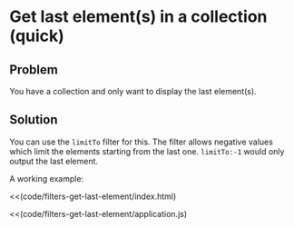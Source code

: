 # Get last element(s) in a collection (quick)

## Problem

You have a collection and only want to display the last element(s).

## Solution

You can use the `limitTo` filter for this. The filter allows negative values which limit the elements starting from the last one. `limitTo:-1` would only output the last element.

A working example:

<<(code/filters-get-last-element/index.html)

<<(code/filters-get-last-element/application.js)
